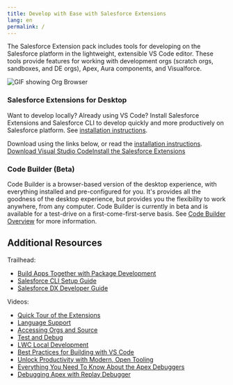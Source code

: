 ```yaml
---
title: Develop with Ease with Salesforce Extensions
lang: en
permalink: /
---
```



The Salesforce Extension pack includes tools for developing on the Salesforce platform in the lightweight, extensible VS Code editor. These tools provide features for working with development orgs (scratch orgs, sandboxes, and DE orgs), Apex, Aura components, and Visualforce.

![GIF showing Org Browser](../../../images/index_intro_small.gif)


### Salesforce Extensions for Desktop

Want to develop locally? Already using VS Code? Install Salesforce Extensions and Salesforce CLI to develop quickly and more productively on Salesforce platform. See [installation instructions](https://developer.salesforce.com/tools/vscode/en/vscode-desktop/install).

<span>Download using the links below, or read the [installation instructions](./en/getting-started/install).<span><br/><a class="slds-button slds-button_neutral landing__header-cta slds-m-vertical--x-large" href="https://code.visualstudio.com">Download Visual Studio Code</a><a class="slds-button slds-button_brand landing__header-cta slds-m-vertical--x-large" href="https://marketplace.visualstudio.com/items?itemName=salesforce.salesforcedx-vscode">Install the Salesforce Extensions</a>

### Code Builder (Beta)

Code Builder is a browser-based version of the desktop experience, with everything installed and pre-configured for you. It's provides all the goodness of the desktop experience, but provides you the flexibility to work anywhere, from any computer. Code Builder is currently in beta and is available for a test-drive on a first-come-first-serve basis. See [Code Builder Overview](https://developer.salesforce.com/tools/vscode/en/codebuilder/about) for more information. 


## Additional Resources

Trailhead:
- [Build Apps Together with Package Development](https://trailhead.salesforce.com/trails/sfdx_get_started)
- [Salesforce CLI Setup Guide](https://developer.salesforce.com/docs/atlas.en-us.sfdx_setup.meta/sfdx_setup)
- [Salesforce DX Developer Guide](https://developer.salesforce.com/docs/atlas.en-us.sfdx_dev.meta/sfdx_dev)

Videos:
- [Quick Tour of the Extensions](https://www.youtube.com/watch?v=njKzjOTzEjo&list=PLgIMQe2PKPSIVPDsaiYIMGnFxtcrUus6M&index=6&t=0s)
- [Language Support](https://youtu.be/s5X4yGBRWTM)
- [Accessing Orgs and Source](https://youtu.be/pi5Zho9ft3s)
- [Test and Debug](https://youtu.be/f6OacBmQk1g)
- [LWC Local Development](https://www.youtube.com/watch?v=8eRFE4t2VyU&list=PLgIMQe2PKPSJdFGHjGpjd1FbCsOqq5H8t&index=4)
- [Best Practices for Building with VS Code](https://www.youtube.com/watch?v=jn91h69qC-o)
- [Unlock Productivity with Modern, Open Tooling](https://play.vidyard.com/MaE5b4ZXZ9PBzWFp3ATWoy?chapter=9)
- [Everything You Need To Know About the Apex Debuggers](https://www.youtube.com/watch?v=YnyTHDnDw38)
- [Debugging Apex with Replay Debugger](https://www.youtube.com/watch?v=dNBsYLfI1nk)
